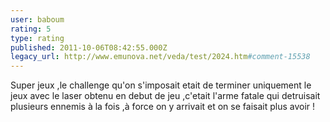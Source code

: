 ```yaml
---
user: baboum
rating: 5
type: rating
published: 2011-10-06T08:42:55.000Z
legacy_url: http://www.emunova.net/veda/test/2024.htm#comment-15538
---
```

Super jeux ,le challenge qu'on s'imposait etait de terminer uniquement le jeux avec le laser obtenu en debut de jeu ,c'etait l'arme fatale qui detruisait plusieurs ennemis à la fois ,à force on y arrivait et on se faisait plus avoir !